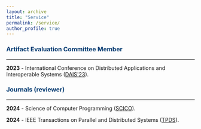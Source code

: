 ```yaml
---
layout: archive
title: "Service"
permalink: /service/
author_profile: true
---
```



### <span style="color:#063c72">Artifact Evaluation Committee Member</span>
<hr>

**2023** - International Conference on Distributed Applications and Interoperable Systems ([DAIS'23](http://www.discotec.org/2023/dais.html)).


### <span style="color:#063c72">Journals (reviewer)</span>
<hr>

**2024** - Science of Computer Programming ([SCICO](https://www.sciencedirect.com/journal/science-of-computer-programming)).

**2024** - IEEE Transactions on Parallel and Distributed Systems ([TPDS](https://ieeexplore.ieee.org/xpl/RecentIssue.jsp?punumber=71)).

